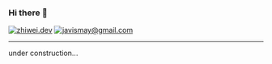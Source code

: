### Hi there 👋

[![zhiwei.dev](https://img.shields.io/static/v1?label=javisis.io&message=%20&color=ffc300&logo=&style=flat-square&logoColor=white)](https://zhi'wei.dev)
[![javismay@gmail.com](https://img.shields.io/static/v1?label=javismay@gmail.com&message=%20&color=red&logo=gmail&style=flat-square&logoColor=white)](mailto:javismay@gmail.com)

----------
under construction...
